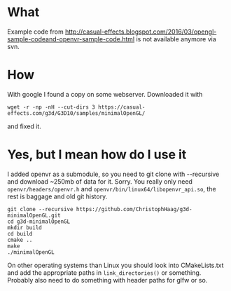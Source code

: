 # What

Example code from  http://casual-effects.blogspot.com/2016/03/opengl-sample-codeand-openvr-sample-code.html is not available anymore via svn.

# How

With google I found a copy on some webserver. Downloaded it with

    wget -r -np -nH --cut-dirs 3 https://casual-effects.com/g3d/G3D10/samples/minimalOpenGL/

and fixed it.

# Yes, but I mean how do I use it

I added openvr as a submodule, so you need to git clone with --recursive and download ~250mb of data for it. Sorry. You really only need `openvr/headers/openvr.h` and `openvr/bin/linux64/libopenvr_api.so`, the rest is baggage and old git history.

    git clone --recursive https://github.com/ChristophHaag/g3d-minimalOpenGL.git
    cd g3d-minimalOpenGL
    mkdir build
    cd build
    cmake ..
    make
    ./minimalOpenGL

On other operating systems than Linux you should look into CMakeLists.txt and add the appropriate paths in `link_directories()` or something. Probably also need to do something with header paths for glfw or so.
